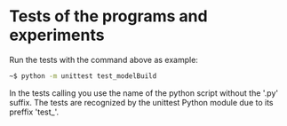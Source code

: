 # Tests of the programs and experiments

Run the tests with the command above as example:

```sh
~$ python -m unittest test_modelBuild
```

In the tests calling you use the name of the python script without the '.py' suffix. The tests are recognized by the unittest Python module due to its preffix 'test_'.
